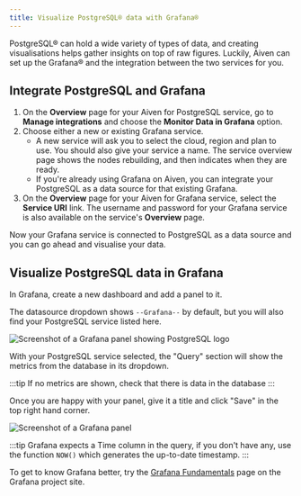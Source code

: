 ```yaml
---
title: Visualize PostgreSQL® data with Grafana®
---
```


PostgreSQL® can hold a wide variety of types of data, and creating
visualisations helps gather insights on top of raw figures. Luckily,
Aiven can set up the Grafana® and the integration between the two
services for you.

## Integrate PostgreSQL and Grafana

1.  On the **Overview** page for your Aiven for PostgreSQL service, go
    to **Manage integrations** and choose the **Monitor Data in
    Grafana** option.
2.  Choose either a new or existing Grafana service.
    -   A new service will ask you to select the cloud, region and plan
        to use. You should also give your service a name. The service
        overview page shows the nodes rebuilding, and then indicates
        when they are ready.
    -   If you're already using Grafana on Aiven, you can integrate
        your PostgreSQL as a data source for that existing Grafana.
3.  On the **Overview** page for your Aiven for Grafana service, select
    the **Service URI** link. The username and password for your Grafana
    service is also available on the service's **Overview** page.

Now your Grafana service is connected to PostgreSQL as a data source and
you can go ahead and visualise your data.

## Visualize PostgreSQL data in Grafana

In Grafana, create a new dashboard and add a panel to it.

The datasource dropdown shows `--Grafana--` by default, but you will
also find your PostgreSQL service listed here.

![Screenshot of a Grafana panel showing PostgreSQL logo](/images/products/postgresql/grafana-pg-logo.png)

With your PostgreSQL service selected, the \"Query\" section will show
the metrics from the database in its dropdown.

:::tip
If no metrics are shown, check that there is data in the database
:::

Once you are happy with your panel, give it a title and click \"Save\"
in the top right hand corner.

![Screenshot of a Grafana panel](/images/products/postgresql/view-data-postgresql-grafana.png)

:::tip
Grafana expects a Time column in the query, if you don't have any, use
the function `NOW()` which generates the up-to-date timestamp.
:::

To get to know Grafana better, try the [Grafana
Fundamentals](https://grafana.com/tutorials/grafana-fundamentals/?pg=docs)
page on the Grafana project site.
